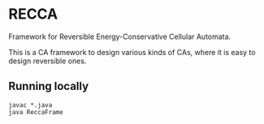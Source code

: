 # RECCA


Framework for Reversible Energy-Conservative Cellular Automata.

This is a CA framework to design various kinds of CAs, where it is easy to design reversible ones.

## Running locally

```shell
javac *.java
java ReccaFrame
```
